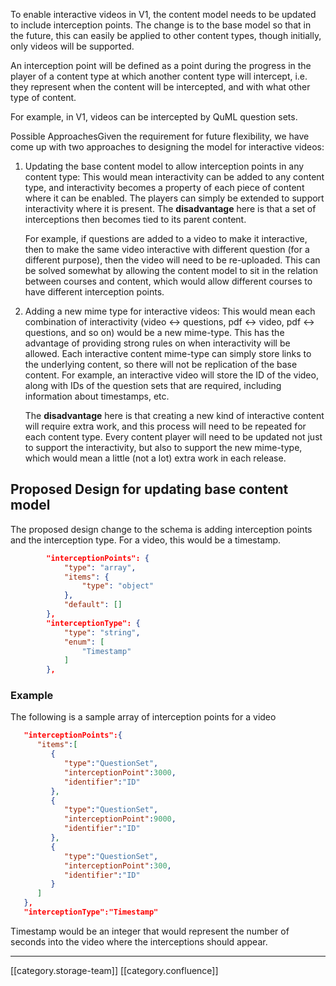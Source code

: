 To enable interactive videos in V1, the content model needs to be updated to include interception points. The change is to the base model so that in the future, this can easily be applied to other content types, though initially, only videos will be supported.

An interception point will be defined as a point during the progress in the player of a content type at which another content type will intercept, i.e. they represent when the content will be intercepted, and with what other type of content. 

For example, in V1, videos can be intercepted by QuML question sets.

Possible ApproachesGiven the requirement for future flexibility, we have come up with two approaches to designing the model for interactive videos:


1. Updating the base content model to allow interception points in any content type: This would mean interactivity can be added to any content type, and interactivity becomes a property of each piece of content where it can be enabled. The players can simply be extended to support interactivity where it is present. The  **disadvantage**  here is that a set of interceptions then becomes tied to its parent content. 

    For example, if questions are added to a video to make it interactive, then to make the same video interactive with different question (for a different purpose), then the video will need to be re-uploaded. This can be solved somewhat by allowing the content model to sit in the relation between courses and content, which would allow different courses to have different interception points. 


1. Adding a new mime type for interactive videos: This would mean each combination of interactivity (video ↔︎ questions, pdf ↔︎ video, pdf ↔︎ questions, and so on) would be a new mime-type. This has the advantage of providing strong rules on when interactivity will be allowed. Each interactive content mime-type can simply store links to the underlying content, so there will not be replication of the base content. For example, an interactive video will store the ID of the video, along with IDs of the question sets that are required, including information about timestamps, etc.

    The  **disadvantage**  here is that creating a new kind of interactive content will require extra work, and this process will need to be repeated for each content type. Every content player will need to be updated not just to support the interactivity, but also to support the new mime-type, which would mean a little (not a lot) extra work in each release.




## Proposed Design for updating base content model
The proposed design change to the schema is adding interception points and the interception type. For a video, this would be a timestamp.




```json
        "interceptionPoints": {
            "type": "array",
            "items": {
                "type": "object"
            },
            "default": []
        },
        "interceptionType": {
            "type": "string",
            "enum": [
                "Timestamp"
            ]
        },
```

### Example 
The following is a sample array of interception points for a video


```json
   "interceptionPoints":{
      "items":[
         {
            "type":"QuestionSet",
            "interceptionPoint":3000,
            "identifier":"ID"
         },
         {
            "type":"QuestionSet",
            "interceptionPoint":9000,
            "identifier":"ID"
         },
         {
            "type":"QuestionSet",
            "interceptionPoint":300,
            "identifier":"ID"
         }
      ]
   },
   "interceptionType":"Timestamp"
```


Timestamp would be an integer that would represent the number of seconds into the video where the interceptions should appear.





*****

[[category.storage-team]] 
[[category.confluence]] 
